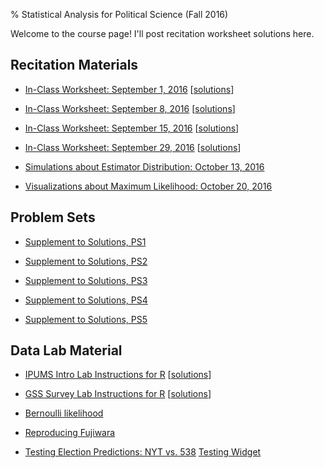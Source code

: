 % Statistical Analysis for Political Science (Fall 2016)

Welcome to the course page! I'll post recitation worksheet solutions here.

## Recitation Materials

* [In-Class Worksheet: September 1, 2016](recitation160901.pdf) [[solutions](recitation160901_sol.pdf)]

* [In-Class Worksheet: September 8, 2016](recitation160908.pdf) [[solutions](recitation160908_sol.pdf)]

* [In-Class Worksheet: September 15, 2016](recitation160915.pdf) [[solutions](recitation160915_sol.pdf)]

* [In-Class Worksheet: September 29, 2016](recitation160929.pdf) [[solutions](recitation160929_sol.pdf)]

* [Simulations about Estimator Distribution: October 13, 2016](https://michaelchirico.shinyapps.io/recitation161012/)

* [Visualizations about Maximum Likelihood: October 20, 2016](https://michaelchirico.shinyapps.io/recitation161020/)

## Problem Sets

* [Supplement to Solutions, PS1](ps1_sol_supp.pdf)

* [Supplement to Solutions, PS2](PS2_692)

* [Supplement to Solutions, PS3](PS3_692)

* [Supplement to Solutions, PS4](PS4_692)

* [Supplement to Solutions, PS5](PS5_692)

## Data Lab Material

* [IPUMS Intro Lab Instructions for R](Lab2R.txt) [[solutions](Lab2_solutions)]

* [GSS Survey Lab Instructions for R](Lab3R.txt) [[solutions](Lab3_solutions)]

* [Bernoulli likelihood](Lab5_solutions)

* [Reproducing Fujiwara](Lab6_solutions)

* [Testing Election Predictions: NYT vs. 538](Lab7_solutions) [Testing Widget](https://michaelchirico.shinyapps.io/Lab7_widget/)
